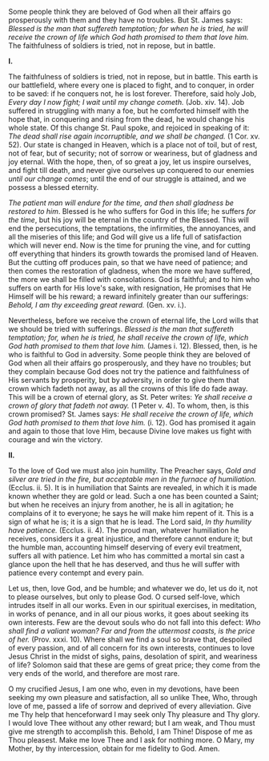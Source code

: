 
Some people think they are beloved of God when all their affairs go prosperously with them and they have no troubles. But St. James says: *Blessed is the man that suffereth temptation; for when he is tried, he will receive the crown of life which God hath promised to them that love him.* The faithfulness of soldiers is tried, not in repose, but in battle.

**I\.**

The faithfulness of soldiers is tried, not in repose, but in battle. This earth is our battlefield, where every one is placed to fight, and to conquer, in order to be saved: if he conquers not, he is lost forever. Therefore, said holy Job, *Every day I now fight; I wait until my change cometh.* (Job. xiv. 14). Job suffered in struggling with many a foe, but he comforted himself with the hope that, in conquering and rising from the dead, he would change his whole state. Of this change St. Paul spoke, and rejoiced in speaking of it: *The dead shall rise again incorruptible, and we shall be changed.* (1 Cor. xv. 52). Our state is changed in Heaven, which is a place not of toil, but of rest, not of fear, but of security; not of sorrow or weariness, but of gladness and joy eternal. With the hope, then, of so great a joy, let us inspire ourselves, and fight till death, and never give ourselves up conquered to our enemies *until our change comes*; until the end of our struggle is attained, and we possess a blessed eternity.

*The patient man will endure for the time, and then shall gladness be restored to him*. Blessed is he who suffers for God in this life; he suffers *for the time*, but his joy will be eternal in the country of the Blessed. This will end the persecutions, the temptations, the infirmities, the annoyances, and all the miseries of this life; and God will give us a life full of satisfaction which will never end. Now is the time for pruning the vine, and for cutting off everything that hinders its growth towards the promised land of Heaven. But the cutting off produces pain, so that we have need of patience; and then comes the restoration of gladness, when the more we have suffered, the more we shall be filled with consolations. God is faithful; and to him who suffers on earth for His love\'s sake, with resignation, He promises that He Himself will be his reward; a reward infinitely greater than our sufferings: *Behold, I am thy exceeding great reward.* (Gen. xv. i.).

Nevertheless, before we receive the crown of eternal life, the Lord wills that we should be tried with sufferings. *Blessed is the man that suffereth temptation; for, when he is tried, he shall receive the crown of life, which God hath promised to them that love him.* (James i. 12). Blessed, then, is he who is faithful to God in adversity. Some people think they are beloved of God when all their affairs go prosperously, and they have no troubles; but they complain because God does not try the patience and faithfulness of His servants by prosperity, but by adversity, in order to give them that crown which fadeth not away, as all the crowns of this life do fade away. This will be a crown of eternal glory, as St. Peter writes: *Ye shall receive a crown of glory that fadeth not away.* (1 Peter v. 4). To whom, then, is this crown promised? St. James says: *He shall receive the crown of life, which God hath promised to them that love him.* (i. 12). God has promised it again and again to those that love Him, because Divine love makes us fight with courage and win the victory.

**II\.**

To the love of God we must also join humility. The Preacher says, *Gold and silver are tried in the fire, but acceptable men in the furnace of humiliation.* (Ecclus. ii. 5). It is in humiliation that Saints are revealed, in which it is made known whether they are gold or lead. Such a one has been counted a Saint; but when he receives an injury from another, he is all in agitation; he complains of it to everyone; he says he will make him repent of it. This is a sign of what he is; it is a sign that he is lead. The Lord said, *In thy humility have patience.* (Ecclus. ii. 4). The proud man, whatever humiliation he receives, considers it a great injustice, and therefore cannot endure it; but the humble man, accounting himself deserving of every evil treatment, suffers all with patience. Let him who has committed a mortal sin cast a glance upon the hell that he has deserved, and thus he will suffer with patience every contempt and every pain.

Let us, then, love God, and be humble; and whatever we do, let us do it, not to please ourselves, but only to please God. O cursed self-love, which intrudes itself in all our works. Even in our spiritual exercises, in meditation, in works of penance, and in all our pious works, it goes about seeking its own interests. Few are the devout souls who do not fall into this defect: *Who shall find a valiant woman? Far and from the uttermost coasts, is the price of her.* (Prov. xxxi. 10). Where shall we find a soul so brave that, despoiled of every passion, and of all concern for its own interests, continues to love Jesus Christ in the midst of sighs, pains, desolation of spirit, and weariness of life? Solomon said that these are gems of great price; they come from the very ends of the world, and therefore are most rare.

O my crucified Jesus, I am one who, even in my devotions, have been seeking my own pleasure and satisfaction, all so unlike Thee, Who, through love of me, passed a life of sorrow and deprived of every alleviation. Give me Thy help that henceforward I may seek only Thy pleasure and Thy glory. I would love Thee without any other reward; but I am weak, and Thou must give me strength to accomplish this. Behold, I am Thine! Dispose of me as Thou pleasest. Make me love Thee and I ask for nothing more. O Mary, my Mother, by thy intercession, obtain for me fidelity to God. Amen.

